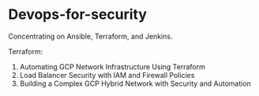 # Devops-for-security
Concentrating on Ansible, Terraform, and Jenkins.


Terraform:

1) Automating GCP Network Infrastructure Using Terraform
2) Load Balancer Security with IAM and Firewall Policies
3) Building a Complex GCP Hybrid Network with Security and Automation


